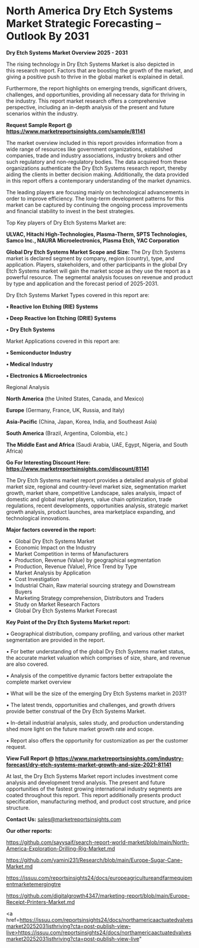 # North America Dry Etch Systems Market Strategic Forecasting – Outlook By 2031

<Strong> Dry Etch Systems Market Overview 2025 - 2031</strong>

The rising technology in Dry Etch Systems Market is also depicted in this research report. Factors that are boosting the growth of the market, and giving a positive push to thrive in the global market is explained in detail.

Furthermore, the report highlights on emerging trends, significant drivers, challenges, and opportunities, providing all necessary data for thriving in the industry. This report market research offers a comprehensive perspective, including an in-depth analysis of the present and future scenarios within the industry.

<strong>Request Sample Report @ <a href=https://www.marketreportsinsights.com/sample/81141>https://www.marketreportsinsights.com/sample/81141</a></strong>

The market overview included in this report provides information from a wide range of resources like government organizations, established companies, trade and industry associations, industry brokers and other such regulatory and non-regulatory bodies. The data acquired from these organizations authenticate the Dry Etch Systems research report, thereby aiding the clients in better decision making. Additionally, the data provided in this report offers a contemporary understanding of the market dynamics.

The leading players are focusing mainly on technological advancements in order to improve efficiency. The long-term development patterns for this market can be captured by continuing the ongoing process improvements and financial stability to invest in the best strategies.

Top Key players of Dry Etch Systems Market are:

<strong>ULVAC, Hitachi High-Technologies, Plasma-Therm, SPTS Technologies, Samco Inc., NAURA Microelectronics, Plasma Etch, YAC Corporation</strong>

<strong><b>Global Dry Etch Systems Market Scope and Size:</b></strong>
The Dry Etch Systems market is declared segment by company, region (country), type, and application. Players, stakeholders, and other participants in the global Dry Etch Systems market will gain the market scope as they use the report as a powerful resource. The segmental analysis focuses on revenue and product by type and application and the forecast period of 2025-2031.

Dry Etch Systems Market Types covered in this report are:

<strong>• Reactive Ion Etching (RIE) Systems

• Deep Reactive Ion Etching (DRIE) Systems

• Dry Etch Systems</strong>

Market Applications covered in this report are:

<strong>• Semiconductor Industry

• Medical Industry

• Electronics & Microelectronics</strong> 

Regional Analysis

<strong>North America</strong> (the United States, Canada, and Mexico)

<strong>Europe</strong> (Germany, France, UK, Russia, and Italy)

<strong>Asia-Pacific</strong> (China, Japan, Korea, India, and Southeast Asia)

<strong>South America</strong> (Brazil, Argentina, Colombia, etc.)

<strong>The Middle East and Africa</strong> (Saudi Arabia, UAE, Egypt, Nigeria, and South Africa)

<strong>Go For Interesting Discount Here: <a href=https://www.marketreportsinsights.com/discount/81141>https://www.marketreportsinsights.com/discount/81141</a></strong>

The Dry Etch Systems market report provides a detailed analysis of global market size, regional and country-level market size, segmentation market growth, market share, competitive Landscape, sales analysis, impact of domestic and global market players, value chain optimization, trade regulations, recent developments, opportunities analysis, strategic market growth analysis, product launches, area marketplace expanding, and technological innovations.

<strong><b>Major factors covered in the report:</b></strong>
<ul>
  <li>Global Dry Etch Systems Market </li>
  <li>Economic Impact on the Industry</li>
  <li>Market Competition in terms of Manufacturers</li>
  <li>Production, Revenue (Value) by geographical segmentation</li>
  <li>Production, Revenue (Value), Price Trend by Type</li>
  <li>Market Analysis by Application</li>
  <li>Cost Investigation</li>
  <li>Industrial Chain, Raw material sourcing strategy and Downstream Buyers</li>
  <li>Marketing Strategy comprehension, Distributors and Traders</li>
  <li>Study on Market Research Factors</li>
  <li>Global Dry Etch Systems Market Forecast</li>
</ul>

<strong><b>Key Point of the Dry Etch Systems Market report:</b></strong>

• Geographical distribution, company profiling, and various other market segmentation are provided in the report.

• For better understanding of the global Dry Etch Systems market status, the accurate market valuation which comprises of size, share, and revenue are also covered.

• Analysis of the competitive dynamic factors better extrapolate the complete market overview

• What will be the size of the emerging Dry Etch Systems market in 2031?

• The latest trends, opportunities and challenges, and growth drivers provide better construal of the Dry Etch Systems Market.

• In-detail industrial analysis, sales study, and production understanding shed more light on the future market growth rate and scope.

• Report also offers the opportunity for customization as per the customer request.

<strong><b>View Full Report @ <a href=https://www.marketreportsinsights.com/industry-forecast/dry-etch-systems-market-growth-and-size-2021-81141>https://www.marketreportsinsights.com/industry-forecast/dry-etch-systems-market-growth-and-size-2021-81141</a></b></strong>


At last, the Dry Etch Systems Market report includes investment come analysis and development trend analysis. The present and future opportunities of the fastest growing international industry segments are coated throughout this report. This report additionally presents product specification, manufacturing method, and product cost structure, and price structure.

<strong>Contact Us:</strong>
sales@marketreportsinsights.com

<strong>Our other reports:</strong>

<a href=https://github.com/sayysaif/search-report-world-market/blob/main/North-America-Exploration-Drilling-Rig-Market.md>https://github.com/sayysaif/search-report-world-market/blob/main/North-America-Exploration-Drilling-Rig-Market.md</a>

<a href=https://github.com/yamini231/Research/blob/main/Europe-Sugar-Cane-Market.md>https://github.com/yamini231/Research/blob/main/Europe-Sugar-Cane-Market.md</a>

<a href=https://issuu.com/reportsinsights24/docs/europeagricultureandfarmequipmentmarketemergingtre>https://issuu.com/reportsinsights24/docs/europeagricultureandfarmequipmentmarketemergingtre</a>

<a href=https://github.com/digitalgrowth4347/marketing-report/blob/main/Europe-Receipt-Printers-Market.md>https://github.com/digitalgrowth4347/marketing-report/blob/main/Europe-Receipt-Printers-Market.md</a>

<a href=https://issuu.com/reportsinsights24/docs/northamericaactuatedvalvesmarket20252031isthriving?cta=post-publish-view-live>https://issuu.com/reportsinsights24/docs/northamericaactuatedvalvesmarket20252031isthriving?cta=post-publish-view-live</a>"
